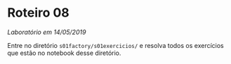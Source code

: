 # Roteiro 08
*Laboratório em 14/05/2019*

Entre no diretório `s01factory/s01exercicios/` e resolva todos os exercícios que estão no notebook desse diretório.

